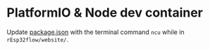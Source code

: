 # PlatformIO & Node dev container

Update [package.json](/app/website/package.json) with the terminal command `ncu` while in `rEsp32flow/website/`.
